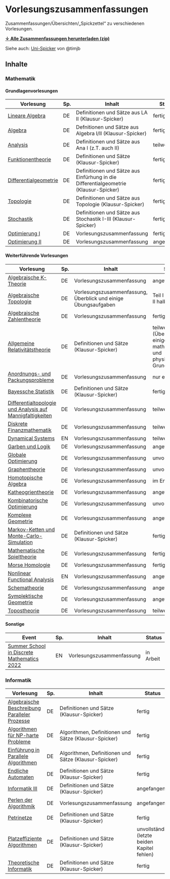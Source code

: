 <h1>Vorlesungszusammenfassungen</h1>

Zusammenfassungen/Übersichten/&bdquo;Spickzettel&ldquo; zu verschiedenen Vorlesungen.

<a href="https://github.com/GraffL/Vorlesungszusammenfassungen/archive/refs/heads/master.zip"><strong>&darr; Alle Zusammenfassungen herunterladen (zip)</strong></a>

Siehe auch: <a href="https://github.com/timjb/uni-spicker">Uni-Spicker</a> von @timjb

<h2>Inhalte</h2>

<h3>Mathematik</h3>

<h4>Grundlagenvorlesungen</h4>

| Vorlesung | Sp. | Inhalt | Status |
| --------- | --- | ------ | ------ |
| [Lineare Algebra](Lineare%20Algebra) | DE | Definitionen und Sätze aus LA II (Klausur-Spicker) | fertig |
| [Algebra](Algebra) | DE | Defnitionen und Sätze aus Algebra I/II (Klausur-Spicker) | fertig |
| [Analysis](Analysis) | DE | Definitionen und Sätze aus Ana I (z.T. auch II) | teilweise |
| [Funktionentheorie](Funktionentheorie) | DE | Definitionen und Sätze (Klausur-Spicker) | fertig |
| [Differentialgeometrie](Differentialgeometrie) | DE | Definitionen und Sätze aus Einfürhung in die Differentialgeometrie (Klausur-Spicker) | fertig |
| [Topologie](Topologie) | DE |  Definitionen und Sätze aus Topologie (Klausur-Spicker) | fertig |
| [Stochastik](Stochastik) | DE |  Definitionen und Sätze aus Stochastik I-III (Klausur-Spicker) | fertig |
| [Optimierung I](Einfuehrung%20in%20die%20Optimierung) | DE |  Vorlesungszusammenfassung | fertig |
| [Optimierung II](Optimierung%20II) | DE |  Vorlesungszusammenfassung | angefangen |

<h4>Weiterführende Vorlesungen</h4>

| Vorlesung | Sp. | Inhalt | Status |
| --------- | --- | ------ | ------ |
| [Algebraische K-Theorie](Algebraische%20K-Theorie) | DE | Vorlesungszusammenfassung | angefangen |
| [Algebraische Topologie](Algebraische%20Topologie) | DE | Vorlesungszusammenfassung, Überblick und einige Übungsaufgaben | Teil I fertig, Teil II halb |
| [Algebraische Zahlentheorie](Algebraische%20Zahlentheorie) | DE | Vorlesungszusammenfassung | fertig |
| [Allgemeine Relativitätstheorie](Allgemeine%20Relativit%C3%A4tstheorie) | DE | Definitionen und Sätze (Klausur-Spicker) | teilweise (Übersicht einiger mathematischer und physikalischer Grundbegriffe) |
| [Anordnungs- und Packungsprobleme](Anordnungs-%20und%20Packungsprobleme) | DE | Vorlesungszusammenfassung | nur ein Kapitel |
| [Bayessche Statistik](Bayessche%20Statistik) | DE | Definitionen und Sätze (Klausur-Spicker) | fertig |
| [Differentialtopologie und Analysis auf Mannigfaltigkeiten](Differentialtopologie%20und%20Analysis%20auf%20Mannigfaltigkeiten) | DE | Vorlesungszusammenfassung | teilweise |
| [Diskrete Finanzmathematik](Diskrete%20Finanzmathematik) | DE | Vorlesungszusammenfassung | teilweise |
| [Dynamical Systems](Dynamical%20Systems) | EN | Vorlesungszusammenfassung | teilweise |
| [Garben und Logik](Garben%20und%20Logik) | DE | Vorlesungszusammenfassung | angefangen |
| [Globale Optimierung](Globale%20Optimierung) | DE | Vorlesungszusammenfassung | unvollständig |
| [Graphentheorie](Graphentheorie) | DE | Vorlesungszusammenfassung | unvollständig |
| [Homotopische Algebra](Homotopische%20Algebra) | DE | Vorlesungszusammenfassung | im Entstehen |
| [Katheogrientheorie](Katheogrientheorie) | DE | Vorlesungszusammenfassung | angefangen |
| [Kombinatorische Optimierung](Kombinatorische%20Optimierung) | DE | Vorlesungszusammenfassung | unvollständig |
| [Komplexe Geometrie](Komplexe%20Geometrie) | DE | Vorlesungszusammenfassung | angefangen |
| [Markov-Ketten und Monte-Carlo-Simulation](Markov-Ketten%20und%20Monte-Carlo-Simulation) | DE | Definitionen und Sätze (Klausur-Spicker)  | fertig |
| [Mathematische Spieltheorie](Mathematische%20Spieltheorie) | DE | Vorlesungszusammenfassung | fertig (2x) |
| [Morse Homologie](Morse%20Homologie) | DE | Vorlesungszusammenfassung | fertig |
| [Nonlinear Functional Analysis](Nonlinear%20Functional%20Analysis) | EN | Vorlesungszusammenfassung | angefangen |
| [Schematheorie](Schematheorie) | DE | Vorlesungszusammenfassung | angefangen |
| [Symplektische Geometrie](Symplektische%20Geometrie) | DE | Vorlesungszusammenfassung | angefangen |
| [Topostheorie](Topostheorie) | DE | Vorlesungszusammenfassung | teilweise |

<h4>Sonstige</h4>

| Event | Sp. | Inhalt | Status |
| --------- | --- | ------ | ------ |
| [Summer School in Discrete Mathematics 2022](SummerSchool2022) | EN | Vorlesungszusammenfassung | in Arbeit |


<h3>Informatik</h3>

| Vorlesung | Sp. | Inhalt | Status |
| --------- | --- | ------ | ------ |
| [Algebraische Beschreibung Paralleler Prozesse](Algebraische%20Beschreibung%20Paralleler%20Prozesse) | DE | Definitionen und Sätze (Klausur-Spicker) | fertig |
| [Algorithmen für NP-harte Probleme](Algorithmen%20f%C3%BCr%20NP-harte%20Probleme) | DE | Algorithmen, Definitionen und Sätze (Klausur-Spicker) | fertig |
| [Einführung in Parallele Algorithmen](Einf%C3%BChrung%20in%20Parallele%20Algorithmen) | DE | Algorithmen, Definitionen und Sätze (Klausur-Spicker) | fertig |
| [Endliche Automaten](Endliche%20Automaten) | DE | Definitionen und Sätze (Klausur-Spicker) | fertig |
| [Informatik III](Informatik%20III) | DE | Definitionen und Sätze (Klausur-Spicker) | angefangen |
| [Perlen der Algorithmik](Perlen%20der%20Algorithmik) | DE | Vorlesungszusammenfassung | angefangen |
| [Petrinetze](Petrinetze) | DE | Definitionen und Sätze (Klausur-Spicker) | fertig |
| [Platzeffiziente Algorithmen](Platzeffiziente%20Algorithmen) | DE | Definitionen und Sätze (Klausur-Spicker) | unvollständig (letzte beiden Kapitel fehlen) |
| [Theoretische Informatik](Theoretische%20Informatik) | DE | Definitionen und Sätze (Klausur-Spicker) | fertig |
